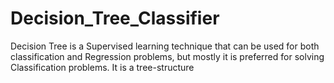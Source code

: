 # Decision_Tree_Classifier
Decision Tree is a Supervised learning technique that can be used for both classification and Regression problems, but mostly it is preferred for solving Classification problems. It is a tree-structure
